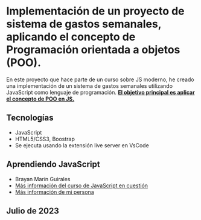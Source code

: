 # Implementación de un proyecto de sistema de gastos semanales, aplicando el concepto de Programación orientada a objetos (POO).

En este proyecto que hace parte de un curso sobre JS moderno, he creado una implementación de un sistema de gastos semanales utilizando JavaScript como lenguaje de programación. <u><strong>El objetivo principal es aplicar el concepto de POO en JS.</strong></u>

## Tecnologías

- JavaScript
- HTML5/CSS3, Boostrap
- Se ejecuta usando la extensión live server en VsCode

## Aprendiendo JavaScript

- Brayan Marín Guirales
- [Más información del curso de JavaScript en cuestión](https://www.udemy.com/course/javascript-moderno-guia-definitiva-construye-10-proyectos/)
- [Más información de mi persona](https://www.linkedin.com/in/brayan-marin-guirales/)

## Julio de 2023
